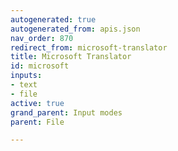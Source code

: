 ```yaml
---
autogenerated: true
autogenerated_from: apis.json
nav_order: 870
redirect_from: microsoft-translator
title: Microsoft Translator
id: microsoft
inputs:
- text
- file
active: true
grand_parent: Input modes
parent: File

---
```


